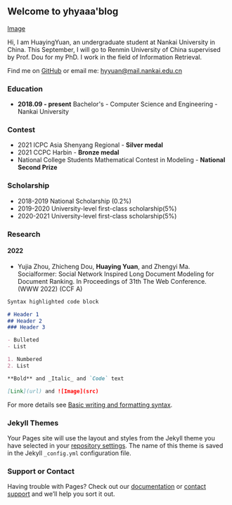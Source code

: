 ## Welcome to yhyaaa'blog

[Image](yhy.jpg)

Hi, I am HuayingYuan, an undergraduate student at Nankai University in China. This September, I will go to Renmin University of China supervised by Prof. Dou for my PhD. I work in the field of Information Retrieval.

Find me on [GitHub](https://github.com/yhy-2000/) or email me: hyyuan@mail.nankai.edu.cn

### Education
+ **2018.09 - present** Bachelor's - Computer Science and Engineering - Nankai University 

### Contest
+ 2021 ICPC Asia Shenyang Regional - **Silver medal**
+ 2021 CCPC Harbin - **Bronze medal**
+ National College Students Mathematical Contest in Modeling - **National Second Prize**

### Scholarship
+ 2018-2019 National Scholarship (0.2%)
+ 2019-2020 University-level first-class scholarship(5%)
+ 2020-2021 University-level first-class scholarship(5%)

### Research
#### 2022
+ Yujia Zhou, Zhicheng Dou, **Huaying Yuan**, and Zhengyi Ma. Socialformer: Social Network Inspired Long Document Modeling for Document Ranking. In Proceedings of 31th The Web Conference. (WWW 2022) (CCF A)



```markdown
Syntax highlighted code block

# Header 1
## Header 2
### Header 3

- Bulleted
- List

1. Numbered
2. List

**Bold** and _Italic_ and `Code` text

[Link](url) and ![Image](src)
```

For more details see [Basic writing and formatting syntax](https://docs.github.com/en/github/writing-on-github/getting-started-with-writing-and-formatting-on-github/basic-writing-and-formatting-syntax).

### Jekyll Themes

Your Pages site will use the layout and styles from the Jekyll theme you have selected in your [repository settings](https://github.com/yhy-2000/huayingyuan.github.io/settings/pages). The name of this theme is saved in the Jekyll `_config.yml` configuration file.

### Support or Contact

Having trouble with Pages? Check out our [documentation](https://docs.github.com/categories/github-pages-basics/) or [contact support](https://support.github.com/contact) and we’ll help you sort it out.
